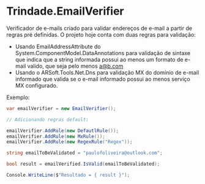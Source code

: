 # Trindade.EmailVerifier

Verificador de e-mails criado para validar endereços de e-mail a partir de regras pré definidas.
O projeto hoje conta com duas regras para validação:
- Usando EmailAddressAttribute do System.ComponentModel.DataAnnotations para validação de sintaxe que indica que a string informada possui ao menos um formato de e-mail valido, que seja pelo menos a@b.com
- Usando o ARSoft.Tools.Net.Dns para validação MX do domínio de e-mail informado que valida se o e-mail informado possui ao menos serviço MX configurado.

Exemplo:

```cs
var emailVerifier = new EmailVerifier();

// Adicionando regras default:

emailVerifier.AddRule(new DefautlRule());
emailVerifier.AddRule(new MxRule());
emailVerifier.AddRule(new RegexRule("Regex"));

string emailToBeValidated = "paulofoliveira@outlook.com";

bool result = emailVerified.IsValid(emailToBeValidated);

Console.WriteLine($"Resultado = { result }");

```
